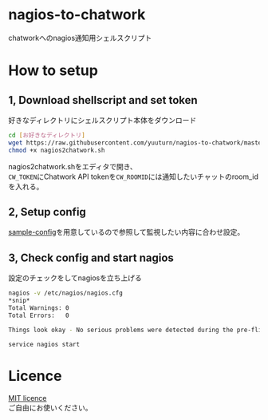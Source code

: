 # nagios-to-chatwork
chatworkへのnagios通知用シェルスクリプト  

# How to setup
## 1, Download shellscript and set token
好きなディレクトリにシェルスクリプト本体をダウンロード
```bash
cd [お好きなディレクトリ]  
wget https://raw.githubusercontent.com/yuuturn/nagios-to-chatwork/master/nagios2chatwork.sh  
chmod +x nagios2chatwork.sh
```
nagios2chatwork.shをエディタで開き、  
`CW_TOKEN`にChatwork API tokenを`CW_ROOMID`には通知したいチャットのroom_idを入れる。  

## 2, Setup config
[sample-config](https://github.com/yuuturn/nagios-to-chatwork/tree/master/sample_config)を用意しているので参照して監視したい内容に合わせ設定。

## 3, Check config and start nagios
設定のチェックをしてnagiosを立ち上げる
```bash
nagios -v /etc/nagios/nagios.cfg
*snip*
Total Warnings: 0
Total Errors:   0

Things look okay - No serious problems were detected during the pre-flight check
```
`service nagios start`

# Licence
[MIT licence](https://github.com/yuuturn/nagios-to-chatwork/blob/master/LICENSE)  
ご自由にお使いください。
